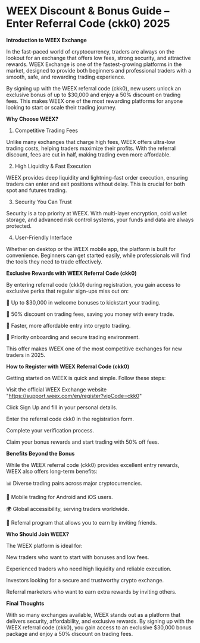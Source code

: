 # WEEX Discount & Bonus Guide – Enter Referral Code (ckk0) 2025

**Introduction to WEEX Exchange**

In the fast-paced world of cryptocurrency, traders are always on the lookout for an exchange that offers low fees, strong security, and attractive rewards. WEEX Exchange is one of the fastest-growing platforms in the market, designed to provide both beginners and professional traders with a smooth, safe, and rewarding trading experience.

By signing up with the WEEX referral code (ckk0), new users unlock an exclusive bonus of up to $30,000 and enjoy a 50% discount on trading fees. This makes WEEX one of the most rewarding platforms for anyone looking to start or scale their trading journey.

**Why Choose WEEX?**

1. Competitive Trading Fees

Unlike many exchanges that charge high fees, WEEX offers ultra-low trading costs, helping traders maximize their profits. With the referral discount, fees are cut in half, making trading even more affordable.

2. High Liquidity & Fast Execution

WEEX provides deep liquidity and lightning-fast order execution, ensuring traders can enter and exit positions without delay. This is crucial for both spot and futures trading.

3. Security You Can Trust

Security is a top priority at WEEX. With multi-layer encryption, cold wallet storage, and advanced risk control systems, your funds and data are always protected.

4. User-Friendly Interface

Whether on desktop or the WEEX mobile app, the platform is built for convenience. Beginners can get started easily, while professionals will find the tools they need to trade effectively.

**Exclusive Rewards with WEEX Referral Code (ckk0)**

By entering referral code (ckk0) during registration, you gain access to exclusive perks that regular sign-ups miss out on:

🎁 Up to $30,000 in welcome bonuses to kickstart your trading.

💸 50% discount on trading fees, saving you money with every trade.

🚀 Faster, more affordable entry into crypto trading.

🔐 Priority onboarding and secure trading environment.

This offer makes WEEX one of the most competitive exchanges for new traders in 2025.

**How to Register with WEEX Referral Code (ckk0)**

Getting started on WEEX is quick and simple. Follow these steps:

Visit the official WEEX Exchange website "https://support.weex.com/en/register?vipCode=ckk0"

Click Sign Up and fill in your personal details.

Enter the referral code ckk0 in the registration form.

Complete your verification process.

Claim your bonus rewards and start trading with 50% off fees.

**Benefits Beyond the Bonus**

While the WEEX referral code (ckk0) provides excellent entry rewards, WEEX also offers long-term benefits:

📊 Diverse trading pairs across major cryptocurrencies.

📱 Mobile trading for Android and iOS users.

🌍 Global accessibility, serving traders worldwide.

🤝 Referral program that allows you to earn by inviting friends.

**Who Should Join WEEX?**

The WEEX platform is ideal for:

New traders who want to start with bonuses and low fees.

Experienced traders who need high liquidity and reliable execution.

Investors looking for a secure and trustworthy crypto exchange.

Referral marketers who want to earn extra rewards by inviting others.

**Final Thoughts**

With so many exchanges available, WEEX stands out as a platform that delivers security, affordability, and exclusive rewards. By signing up with the WEEX referral code (ckk0), you gain access to an exclusive $30,000 bonus package and enjoy a 50% discount on trading fees.
